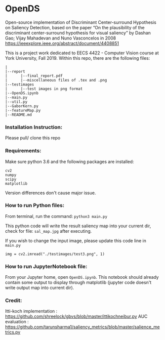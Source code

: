 # OpenDS
Open-source implementation of Discriminant Center-surround Hypothesis on Saliency Detection, based on the paper “On the plausibility of the discriminant center-surround hypothesis for visual saliency” by Dashan Gao; Vijay Mahadevan and Nuno Vasconcelos in 2008 https://ieeexplore.ieee.org/abstract/document/4408851 

This is a project work dedicated to EECS 4422 - Computer Vision course at York University, Fall 2019. 
Within this repo, there are the following files:
````
|
|--report
|      |--final_report.pdf
|      |--miscellaneous files of .tex and .png
|--testimages
|      |--test images in png format
|--OpenDS.ipynb
|--main.py
|--util.py
|--GaborKern.py
|--featureMap.py
|--README.md
````

### Installation Instruction: 
Please pull/ clone this repo

### Requirements: 
Make sure python 3.6 and the following packages are installed:
```` 
cv2
numpy
scipy
matplotlib
````
Version differences don't cause major issue.

### How to run Python files: 
From terminal, run the command: ````python3 main.py````

This python code will write the result saliency map into your current dir, check for file: ```sal_map.jpg``` after executing.

If you wish to change the input image, please update this code line in ```main.py```

```img = cv2.imread("./testimages/test3.png", 1)```

### How to run JupyterNotebook file: 
From your Jupyter home, open ````OpenDS.ipynb````. This notebook should already contain some output to display through matplotlib (jupyter code doesn't write output map into current dir).


### Credit: 
Itti-koch implementation : https://github.com/shreelock/gbvs/blob/master/ittikochneibur.py
AUC evaluation : https://github.com/tarunsharma1/saliency_metrics/blob/master/salience_metrics.py

